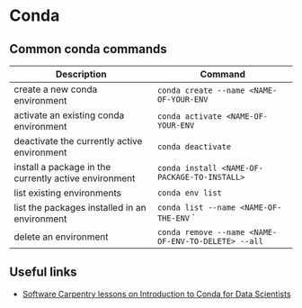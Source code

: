 # Conda


## Common conda commands


| Description | Command |
|---------|-------------|
| create a new conda environment | `conda create --name <NAME-OF-YOUR-ENV` |
| activate an existing conda environment | `conda activate <NAME-OF-YOUR-ENV` |
| deactivate the currently active environment | `conda deactivate` |
| install a package in the currently active environment | `conda install <NAME-OF-PACKAGE-TO-INSTALL>` |
| list existing environments | `conda env list` |
| list the packages installed in an environment | `conda list --name <NAME-OF-THE-ENV` ` |
| delete an environment | `conda remove --name <NAME-OF-ENV-TO-DELETE> --all` |
 


## Useful links

* [Software Carpentry lessons on Introduction to Conda for Data Scientists](https://carpentries-incubator.github.io/introduction-to-conda-for-data-scientists/index.html)
